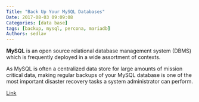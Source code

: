 ```yaml
---
Title: "Back Up Your MySQL Databases"
Date: 2017-08-03 09:09:08
Categories: [data base]
tags: [backup, mysql, percona, mariadb]
Authors: sedlav
---
```


**MySQL** is an open source relational database management system (DBMS) which is frequently deployed in a wide assortment of contexts.

As MySQL is often a centralized data store for large amounts of mission critical data, making regular backups of your MySQL database is one of the most important disaster recovery tasks a system administrator can perform. 

[Link](https://www.linode.com/docs/databases/mysql/back-up-your-mysql-databases)
